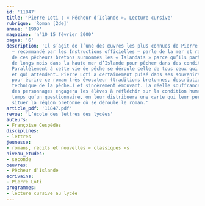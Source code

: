 ```yaml
---
id: '11847'
title: 'Pierre Loti : « Pêcheur d’Islande ». Lecture cursive'
rubrique: 'Roman [2de]'
annee: '1999'
magazine: 'n°10 15 février 2000'
pages: '6'
description: 'Il s’agit de l’une des œuvres les plus connues de Pierre Loti. Ce roman
  – recommandé par les Instructions officielles – parle de la mer et raconte la vie
  de ces pêcheurs bretons surnommés les « Islandais » parce qu’ils partaient durant
  de longs mois dans la haute mer d’Islande pour pêcher dans des conditions peu favorables.
  Parallèlement à cette vie de pêche se déroule celle de tous ceux qui sont restés
  et qui attendent… Pierre Loti a certainement puisé dans ses souvenirs personnels
  pour écrire ce roman très évocateur (traditions bretonnes, description de paysages,
  technique de la pêche…) et sincèrement émouvant. La réelle souffrance de certains
  des personnages engagera les élèves à réfléchir sur la condition humaine. En même
  temps qu’un questionnaire, on leur distribuera une carte qui leur permettra de mieux
  situer la région bretonne où se déroule le roman.'
article_pdf: '11847.pdf'
revue: 'L’école des lettres des lycées'
auteurs:
- Françoise Cespédès
disciplines:
- lettres
jeunesse:
- romans, récits et nouvelles « classiques »s
niveau_etudes:
- seconde
oeuvres:
- Pêcheur d’Islande
ecrivains:
- Pierre Loti
programmes:
- lecture cursive au lycée
---
```

